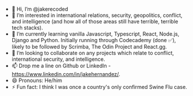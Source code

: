 - 👋 Hi, I’m @jakerecoded
- 👀 I’m interested in international relations, security, geopolitics, conflict, and intelligence (and how all of those areas still have terrible, terrible tech stacks). 
- 🌱 I’m currently learning vanilla Javascript, Typescript, React, Node.js, Django and Python. Initially running through Codecademy (done ✅), likely to be followed by Scrimba, The Odin Project and React.gg.
- 💞️ I’m looking to collaborate on any projects which relate to conflict, international security, and intelligence.
- 📫 Drop me a line on Github or LinkedIn - https://www.linkedin.com/in/jakehernandez/.
- 😄 Pronouns: He/him
- ⚡ Fun fact: I think I was once a country's only confirmed Swine Flu case.

<!---
jakerecoded/jakerecoded is a ✨ special ✨ repository because its `README.md` (this file) appears on your GitHub profile.
You can click the Preview link to take a look at your changes.
--->
